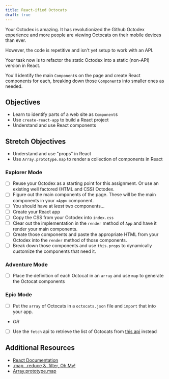 ```yaml
---
title: React-ified Octocats
draft: true
---
```


Your Octodex is amazing. It has revolutionized the Github Octodex experience and more people are viewing Octocats on their mobile devices than ever.

However, the code is repetitive and isn't yet setup to work with an API.

Your task now is to refactor the static Octodex into a static (non-API) version in React.

You'll identify the main `Component`s on the page and create React components for each, breaking down those `Component`s into smaller ones as needed.

## Objectives

- Learn to identify parts of a web site as `Component`s
- Use `create-react-app` to build a React project
- Understand and use React components

## Stretch Objectives

- Understand and use "props" in React
- Use `Array.prototype.map` to render a collection of components in React

### Explorer Mode

- [ ] Reuse your Octodex as a starting point for this assignment. Or use an existing well factored (HTML and CSS) Octodex.
- [ ] Figure out the main components of the page. These will be the main components in your `<App>` component.
- [ ] You should have at _least_ two components...
- [ ] Create your React app
- [ ] Copy the CSS from your Octodex into `index.css`
- [ ] Clear out the implementation in the `render` method of `App` and have it render your main components.
- [ ] Create those components and paste the appropriate HTML from your Octodex into the `render` method of those components.
- [ ] Break down those components and use `this.props` to dynamically customize the components that need it.

### Adventure Mode

- [ ] Place the definition of each Octocat in an `array` and use `map` to generate the Octocat components

### Epic Mode

- [ ] Put the `array` of Octocats in a `octocats.json` file and `import` that into your app.
- *OR*
- [ ] Use the `fetch` api to retrieve the list of Octocats from [this api](https://sdg-octodex.herokuapp.com/) instead

## Additional Resources

- [React Documentation](https://reactjs.org/docs/getting-started.html)
- [.map, .reduce & .filter, Oh My!](https://www.datchley.name/working-with-collections/)
- [Array.prototype.map](https://developer.mozilla.org/en-US/docs/Web/JavaScript/Reference/Global_Objects/Array/map)
